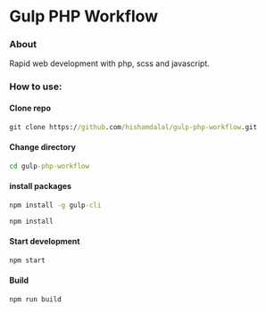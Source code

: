 # Gulp PHP Workflow

### About

Rapid web development with php, scss and javascript.

### How to use:

#### Clone repo

```cmd
git clone https://github.com/hishamdalal/gulp-php-workflow.git
```

#### Change directory

```cmd
cd gulp-php-workflow
```

#### install packages

```cmd
npm install -g gulp-cli
```

```cmd
npm install
```

#### Start development

```cmd
npm start
```

#### Build

```cmd
npm run build
```
